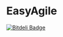 EasyAgile
=========

[![Bitdeli Badge](https://d2weczhvl823v0.cloudfront.net/VEnis/easyagile/trend.png)](https://bitdeli.com/free "Bitdeli Badge")


